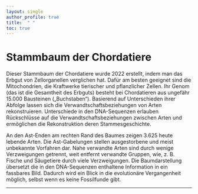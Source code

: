 ```yaml
---
layout: single
author_profile: true
title:  " "
toc: true
---
```


# Stammbaum der Chordatiere

Dieser Stammbaum der Chordatiere wurde 2022 erstellt, indem man das Erbgut von Zellorganellen verglichen hat. Dafür am besten geeignet sind die Mitochondrien, die Kraftwerke tierischer und pflanzlicher Zellen. Ihr Genom (das ist die Gesamtheit des Erbguts) besteht bei Chordatieren aus ungefähr 15.000 Bausteinen („Buchstaben“). Basierend auf Unterschieden ihrer Abfolge lassen sich die Verwandtschaftsbeziehungen von Arten rekonstruieren. Unterschiede in den DNA-Sequenzen erlauben Rückschlüsse auf die Verwandtschaftsbeziehungen zwischen Arten und ermöglichen die Rekonstruktion deren Stammesgeschichte.

An den Ast-Enden am rechten Rand des Baumes zeigen 3.625 heute lebende Arten. Die Ast-Gabelungen stellen ausgestorbene und meist unbekannte Vorfahren dar. Nahe verwandte Arten sind durch wenige Verzweigungen getrennt, weit entfernt verwandte Gruppen, wie, z. B.  Fische und Säugetiere durch viele Verzweigungen. Die Baumdarstellung übersetzt die in den DNA-Sequenzen enthaltene Information in ein fassbares Bild. Dadurch wird ein Blick in die evolutionäre Vergangenheit möglich, selbst wenn es keine Fossilfunde gibt. 

***
